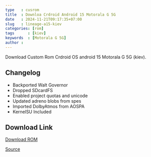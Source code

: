 ```yaml
---
type   : cusrom
title  : Downloa Crdroid Android 15 Motorala G 5G
date   : 2024-11-21T09:17:35+07:00
slug   : lineage-a15-kiev
categories: [rom]
tags      : [kiev]
keywords  : [Motorala G 5G]
author : 
---
```


Download Custom Rom Crdroid OS android 15 Motorala G 5G (kiev).

## Changelog
- Backported Walt Governor
- Dropped SDcardFS 
- Enabled project quotas and unicode
- Updated adreno blobs from spes
- Imported DolbyAtmos from AOSPA
- KernelSU Included


## Download Link
[Download ROM](https://sourceforge.net/projects/crdroid/files/kiev/11.x/)

[Source](https://crdroid.net/kiev/11)


